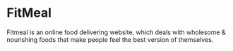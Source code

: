# FitMeal
Fitmeal is an online food delivering website, which deals with wholesome &amp; nourishing foods that make people feel the best version of themselves.
